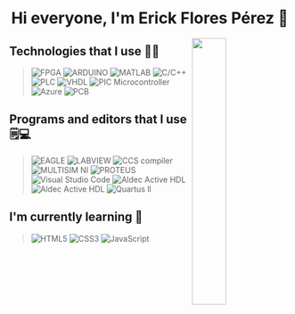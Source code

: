 <h1 align="center">Hi everyone, I'm Erick Flores Pérez 👋</h1>
<img src="https://media.tenor.com/xPA2rCeWb7wAAAAd/baby-hello.gif" align="right" width="35%">

## Technologies that I use 👨‍💻

> ![FPGA](https://img.shields.io/badge/-FPGA-blue?style=for-the-badge&logo=&logoColor=white) 
> ![ARDUINO](https://img.shields.io/badge/-Arduino-00979D?style=for-the-badge&logo=Arduino&logoColor=white) 
> ![MATLAB](https://img.shields.io/badge/-Matlab-F8A215?style=for-the-badge&logo=Matlab&logoColor=white) 
> ![C/C++](https://img.shields.io/badge/-C/C++-0726A6?style=for-the-badge&logo=C&logoColor=white) 
> ![PLC](https://img.shields.io/badge/-PLC-C01403?style=for-the-badge&logo=PLC&logoColor=white) 
> ![VHDL](https://img.shields.io/badge/-VHDL-0FB9EA?style=for-the-badge&logo=intel&logoColor=white)
> ![PIC Microcontroller](https://img.shields.io/badge/-PIC%20C-FB5000?style=for-the-badge&logo=PIC&logoColor=white)
> ![Azure](https://img.shields.io/badge/azure-%230072C6.svg?style=for-the-badge&logo=microsoftazure&logoColor=white)
> ![PCB](https://img.shields.io/badge/-PCB-03D022?style=for-the-badge&logo=PCB&logoColor=white)
> 
## Programs and editors that I use 🗒️💻

> ![EAGLE](https://img.shields.io/badge/-EAGLE-FA221E?style=for-the-badge&logo=eagle&logoColor=white) 
> ![LABVIEW](https://img.shields.io/badge/-LABVIEW-FBE000?style=for-the-badge&logo=lavbview&logoColor=white)
> ![CCS compiler](https://img.shields.io/badge/-CCS%20COMPILER-008DFB?style=for-the-badge&logo=CCS&logoColor=white)
> ![MULTISIM NI](https://img.shields.io/badge/-Multisim%20NI-036375?style=for-the-badge&logo=NI&logoColor=white)
> ![PROTEUS](https://img.shields.io/badge/-PROTEUS-036375?style=for-the-badge&logo=Proteus&logoColor=white)
> ![Visual Studio Code](https://img.shields.io/badge/Visual%20Studio%20Code-0078d7.svg?style=for-the-badge&logo=visual-studio-code&logoColor=white)
> ![Aldec Active HDL](https://img.shields.io/badge/-ALDEC%20ACTIVE%20HDL-00C3E7?style=for-the-badge&logo=aldec&logoColor=white)
> ![Aldec Active HDL](https://img.shields.io/badge/-ALDEC%20ACTIVE%20HDL-00C3E7?style=for-the-badge&logo=aldec&logoColor=white)
> ![Quartus ll](https://img.shields.io/badge/-Quartus%20ll-6584B6?style=for-the-badge)
> 
## I'm currently learning 📙

> ![HTML5](https://img.shields.io/badge/html5-%23E34F26.svg?style=for-the-badge&logo=html5&logoColor=white) 
> ![CSS3](https://img.shields.io/badge/css3-%231572B6.svg?style=for-the-badge&logo=css3&logoColor=white)
> ![JavaScript](https://img.shields.io/badge/javascript-%23323330.svg?style=for-the-badge&logo=javascript&logoColor=%23F7DF1E)
